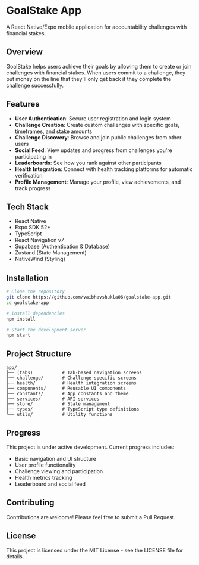 # GoalStake App

A React Native/Expo mobile application for accountability challenges with financial stakes.

## Overview

GoalStake helps users achieve their goals by allowing them to create or join challenges with financial stakes. When users commit to a challenge, they put money on the line that they'll only get back if they complete the challenge successfully.

## Features

- **User Authentication**: Secure user registration and login system
- **Challenge Creation**: Create custom challenges with specific goals, timeframes, and stake amounts
- **Challenge Discovery**: Browse and join public challenges from other users
- **Social Feed**: View updates and progress from challenges you're participating in
- **Leaderboards**: See how you rank against other participants
- **Health Integration**: Connect with health tracking platforms for automatic verification
- **Profile Management**: Manage your profile, view achievements, and track progress

## Tech Stack

- React Native
- Expo SDK 52+
- TypeScript
- React Navigation v7
- Supabase (Authentication & Database)
- Zustand (State Management)
- NativeWind (Styling)

## Installation

```bash
# Clone the repository
git clone https://github.com/vaibhavshukla06/goalstake-app.git
cd goalstake-app

# Install dependencies
npm install

# Start the development server
npm start
```

## Project Structure

```
app/
├── (tabs)           # Tab-based navigation screens
├── challenge/       # Challenge-specific screens
├── health/          # Health integration screens
├── components/      # Reusable UI components
├── constants/       # App constants and theme
├── services/        # API services
├── store/           # State management
├── types/           # TypeScript type definitions
└── utils/           # Utility functions
```

## Progress

This project is under active development. Current progress includes:
- Basic navigation and UI structure
- User profile functionality
- Challenge viewing and participation
- Health metrics tracking
- Leaderboard and social feed

## Contributing

Contributions are welcome! Please feel free to submit a Pull Request.

## License

This project is licensed under the MIT License - see the LICENSE file for details. 